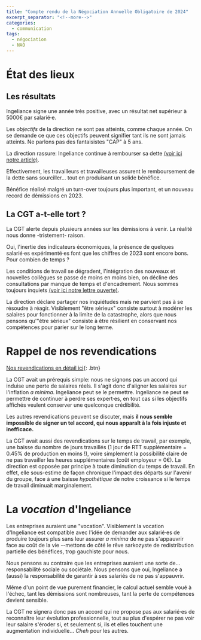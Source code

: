 ```yaml
---
title: "Compte rendu de la Négociation Annuelle Obligatoire de 2024"
excerpt_separator: "<!--more-->"
categories:
  - communication
tags:
  - négociation
  - NAO
---
```


# État des lieux

## Les résultats

Ingeliance signe une année très positive, avec un résultat net supérieur à 5000€ par salarié·e.

Les _objectifs_ de la direction ne sont pas atteints, comme chaque année. On se demande ce que ces objectifs peuvent signifier tant ils ne sont jamais atteints. Ne parlons pas des fantaisistes "CAP" à 5 ans.

La direction rassure: Ingeliance continue à rembourser sa dette [(voir ici notre article)](/endettement/).

Effectivement, les travailleurs et travailleuses assurent le remboursement de la dette sans sourciller... tout en produisant un solide bénéfice.

Bénéfice réalisé malgré un turn-over toujours plus important, et un nouveau record de démissions en 2023.

## La CGT a-t-elle tort ?

La CGT alerte depuis plusieurs années sur les démissions à venir. La réalité nous donne -tristement- raison.

Oui, l'inertie des indicateurs économiques, la présence de quelques salarié·es expérimenté·es font que les chiffres de 2023 sont encore bons. Pour combien de temps ?

Les conditions de travail se dégradent, l'intégration des nouveaux et nouvelles collègues se passe de moins en moins bien, on décline des consultations par manque de temps et d'encadrement. Nous sommes toujours inquiets [(voir ici notre lettre ouverte)](/Lettre/).

La direction déclare partager nos inquiétudes mais ne parvient pas à se résoudre à réagir. Visiblement "être sérieux" consiste surtout à modérer les salaires pour fonctionner à la limite de la catastrophe, alors que nous pensons qu'"être sérieux" consiste à être résilient en conservant nos compétences pour parier sur le long terme.

# Rappel de nos revendications

[Nos revendications en détail ici](/revendications/){: .btn}

La CGT avait un prérequis simple: nous ne signons pas un accord qui induise une perte de salaires réels. Il s'agit donc d'aligner les salaires sur l'inflation _a minima_. Ingeliance peut se le permettre. Ingeliance ne peut se permettre de continuer à perdre ses expert·es, en tout cas si les objectifs affichés veulent conserver une quelconque crédibilité.

Les autres revendications peuvent se discuter, mais **il nous semble impossible de signer un tel accord, qui nous apparaît à la fois injuste et inefficace.**

La CGT avait aussi des revendications sur le temps de travail, par exemple, une baisse du nombre de jours travaillés (1 jour de RTT supplémentaire = 0.45% de production en moins !), voire simplement la possibilité claire de ne pas travailler les heures supplémentaires (coût employeur = 0€). La direction est opposée par principe à toute diminution du temps de travail. En effet, elle sous-estime de façon chronique l'impact des départs sur l'avenir du groupe, face à une baisse _hypothétique_ de notre croissance si le temps de travail diminuait marginalement.

# La *vocation* d'Ingeliance

Les entreprises auraient une "vocation". Visiblement la vocation d'Ingeliance est compatible avec l'idée de demander aux salarié·es de produire toujours plus sans leur assurer _a minima_ de ne pas s'appauvrir face au coût de la vie --mettons de côté le rêve sarkozyste de redistribution partielle des bénéfices, trop gauchiste pour nous.

Nous pensons au contraire que les entreprises auraient une sorte de... responsabilité sociale ou sociétale. Nous pensons que oui, Ingeliance a (aussi) la responsabilité de garantir à ses salariés de ne pas s'appauvrir.

Même d'un point de vue purement financier, le calcul actuel semble voué à l'échec, tant les démissions sont nombreuses, tant la perte de compétences devient sensible.

La CGT ne signera donc pas un accord qui ne propose pas aux salarié·es de reconnaître leur évolution professionnelle, tout au plus d'espérer ne pas voir leur salaire s'éroder si, et seulement si, ils et elles touchent une augmentation individuelle... _Cheh_ pour les autres. 

